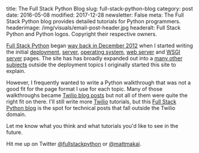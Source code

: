 title: The Full Stack Python Blog
slug: full-stack-python-blog
category: post
date: 2016-05-08
modified: 2017-12-28
newsletter: False
meta: The Full Stack Python blog provides detailed tutorials for Python programmers.
headerimage: /img/visuals/email-post-header.jpg
headeralt: Full Stack Python and Python logos. Copyright their respective owners.


[Full Stack Python](https://www.fullstackpython.com/) began 
[way back in December 2012](/change-log.html)
when I started writing the initial [deployment](/deployment.html), 
[server](/servers.html), [operating system](/operating-systems.html), 
[web server](/web-servers.html) and [WSGI server](/wsgi-servers.html) pages. 
The site has has broadly expanded out into a 
[many other subjects](/table-of-contents.html) outside the deployment 
topics I originally started this site to explain.

However, I frequently wanted to write a Python walkthrough that was not a
good fit for the page format I use for each topic. Many of those walkthroughs
became [Twilio blog posts](https://www.twilio.com/blog/author/mmakai)
but not all of them were quite the right fit on there. I'll still write
more [Twilio](/twilio.html) tutorials, but this 
[Full Stack Python blog](/blog.html) is the spot for technical posts that 
fall outside the Twilio domain.

Let me know what you think and what tutorials you'd like to see in the 
future. 

Hit me up on Twitter [@fullstackpython](https://twitter.com/fullstackpython)
or [@mattmakai](https://twitter.com/mattmakai).
